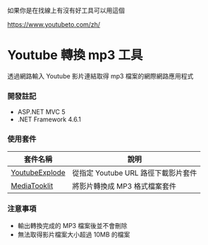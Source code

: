 如果你是在找線上有沒有好工具可以用這個

https://www.youtubeto.com/zh/ 

# Youtube 轉換 mp3 工具

透過網路輸入 Youtube 影片連結取得 mp3 檔案的網際網路應用程式

### 開發註記
- ASP.NET MVC 5
- .NET Framework 4.6.1

### 使用套件
|套件名稱|說明|
|--|--|
|[YoutubeExplode](https://github.com/Tyrrrz/YoutubeExplode)|從指定 Youtube URL 路徑下載影片套件|
|[MediaTooklit](https://github.com/AydinAdn/MediaToolkit)|將影片轉換成 MP3 格式檔案套件|

### 注意事項
- 輸出轉換完成的 MP3 檔案後並不會刪除
- 無法取得影片檔案大小超過 10MB 的檔案
